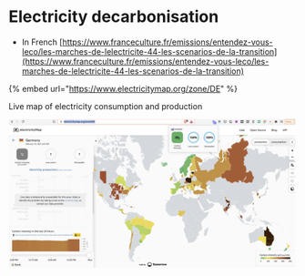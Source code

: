 # Electricity decarbonisation

* In French [https://www.franceculture.fr/emissions/entendez-vous-leco/les-marches-de-lelectricite-44-les-scenarios-de-la-transition](https://www.franceculture.fr/emissions/entendez-vous-leco/les-marches-de-lelectricite-44-les-scenarios-de-la-transition)

{% embed url="https://www.electricitymap.org/zone/DE" %}

Live map of electricity consumption and production

![](../../.gitbook/assets/screen-shot-2021-02-10-at-19.11.54.png)

